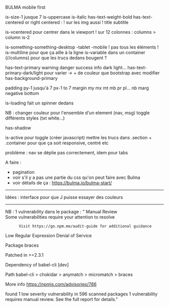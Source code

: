 BULMA
mobile first

<!--! texte -->
is-size-1 jusque 7
is-uppercase
is-italic
has-text-weight-bold
has-text-centered or right centered : ! sur les img aussi !
title
subtitle

<!--! placement -->
is-vcentered pour centrer dans le viewport !
sur 12 colonnes : columns > column is-2

<!--! responsive -->
is-something-something-desktop -tablet -mobile
! pas tous les éléments !
is-multiline pour que ça aille à la ligne
is-variable dans un container (//columns) pour que les trucs dedans bougent ?

<!--! couleur -->
has-text-primary warning danger success info dark light...
has-text-primary-dark/light pour varier
    -> + de couleur que bootstrap avec modifier
has-background-primary

<!--! marges -->
padding
py-1 jusqu'à 7
px-1 to 7
margin
my mx
mt mb pr pl...
nb marg negative bottom

<!--! buttons -->
is-loading fait un spinner dedans

NB : changer couleur pour l'ensemble d'un element (nav, msg) toggle différents styles (txt white...)

has-shadow

is-active pour toggle (créer javascript)
mettre les trucs dans .section + .container pour que ça soit responsive, centré etc



problème : 
nav se déplie pas correctement, idem pour tabs

A faire : 
- pagination
- voir s'il y a pas une partie du css qu'on peut faire avec Bulma
- voir détails de ça : https://bulma.io/bulma-start/

*******************************************************************

Idées : interface pour que J puisse essayer des couleurs

*********************************************************************

NB : 1 vulnerability dans le package :
" Manual Review                                  
             Some vulnerabilities require your attention to resolve             
                                                                                
          Visit https://go.npm.me/audit-guide for additional guidance           


  Low             Regular Expression Denial of Service                          

  Package         braces                                                        

  Patched in      >=2.3.1                                                       

  Dependency of   babel-cli [dev]                                               

  Path            babel-cli > chokidar > anymatch > micromatch > braces         

  More info       https://npmjs.com/advisories/786                              

found 1 low severity vulnerability in 596 scanned packages
  1 vulnerability requires manual review. See the full report for details."